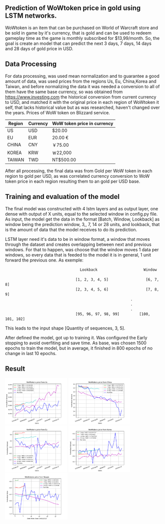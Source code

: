 ## Prediction of WoWtoken price in gold using LSTM networks.

WoWtoken is an item that can be purchased on World of Warcraft store and be sold in game by it's currency, that is gold
and can be used to redeem gameplay time as the game is monthly subscribed for $13,99/month.
So, the goal is create an model that can predict the next 3 days, 7 days, 14 days and 28 days of gold price in USD.

## Data Processing

For data processing, was used mean normalization and to guarantee a good amount of data, was used prices from the
regions Us, Eu, China,Korea and Taiwan, and before normalizing the data it was needed a conversion to all of them have
the same base currency, so was obtained from https://www.investing.com the historical conversion from current currency
to USD, and matched it with the original price in each region of WoWtoken it self, that lacks historical value but as
was researched, haven't changed over the years.
                             Prices of WoW token on Blizzard service.
                             
| Region	  |  Currency  |	WoW token price in currency   |
| --------- | ---------- | ------------------------------ |
| US	      |  USD       |  	        $20.00              |    
| EU	      |  EUR	     |           20.00 €              |
| CHINA	    |  CNY	     |           ￥75.00              |
| KOREA     |  KRW	     |          ￦22,000              |            
| TAIWAN	  |  TWD	     |         NT$500.00              |  
                         



After all processing, the final data was from Gold per WoW token in each region to gold per USD, as was correlated currency
conversion to WoW token price in each region resulting them to an gold per USD base.


## Training and evaluation of the model

The final model was constructed with 4 lstm layers and as output layer, one dense with output of X units, equal to the
selected window in config.py file. As input, the model get the data in the format [Batch, Window, Lookback] as window
being the prediction window, 3,, 7, 14 or 28 units, and lookback, that is the amount of data that the model receives to
do its prediction.

LSTM layer need it's data to be in window format, a window that moves through the dataset and creates overlapping between
next and previous windows. For that to happen, was choose that the window moves 1 data per windows, so every data that is
feeded to the model it is in general, 1 unit forward the previous one. As exemple:

                                      Lookback                     Window

                                    [1, 2, 3, 4, 5]                 [6, 7, 8]
                                    [2, 3, 4, 5, 6]                 [7, 8, 9]
                                                             .
                                                             .
                                                             .
                                    [95, 96, 97, 98, 99]         [100, 101, 102]

This leads to the input shape [Quantity of sequences, 3, 5].

After defined the model, got up to training it. Was configured the Early stopping to avoid overfiting and save time. As
base, was chosen 1500 epochs to train the model, but in average, it finished in 800 epochs of no change in last 10 epochs.

## Result

<img src="https://github.com/flsantna/WoW-token/blob/master/graphs/us%20-%20all%20predicts.png" width="40%" height="40%"> <img src="https://github.com/flsantna/WoW-token/blob/master/graphs/china%20-%20all%20predicts.png" width="40%" height="40%">
<img src="https://github.com/flsantna/WoW-token/blob/master/graphs/eu%20-%20all%20predicts.png" width="40%" height="40%"> <img src="https://github.com/flsantna/WoW-token/blob/master/graphs/korea%20-%20all%20predicts.png" width="40%" height="40%">
<img src="https://github.com/flsantna/WoW-token/blob/master/graphs/taiwan%20-%20todos%20os%20dias.png" width="40%" height="40%">
